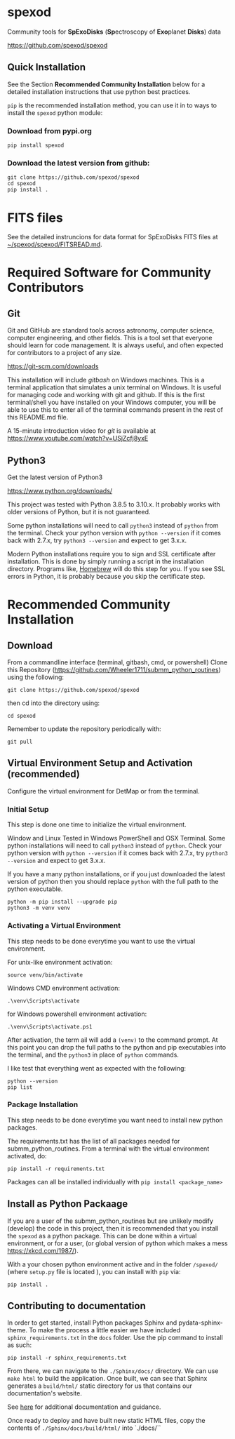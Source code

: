 # spexod
Community tools for **SpExoDisks** (**Sp**ectroscopy  of **Exo**planet **Disks**) data

https://github.com/spexod/spexod
## Quick Installation

See the Section **Recommended Community Installation** below for a 
detailed installation instructions that use python best practices.

`pip` is the recommended installation method, you can 
use it in to ways to install the `spexod` python module:

### Download from pypi.org

    pip install spexod

### Download the latest version from github:

    git clone https://github.com/spexod/spexod
    cd spexod
    pip install .

# FITS files

See the detailed instruncions for data format for SpExoDisks FITS
files at [~/spexod/spexod/FITSREAD.md](https://github.com/spexod/spexod/spexod/FITSREAD.md).

# Required Software for Community Contributors 
## Git
Git and GitHub are standard tools across astronomy, computer science, computer engineering,
and other fields. This is a tool set that everyone should learn for code management. It is 
always useful, and often expected for contributors to a project of any size.

https://git-scm.com/downloads

This installation will include _gitbash_ on Windows machines. This is a terminal application
that simulates a unix terminal on Windows. It is useful for managing code and working with
git and github. If this is the first terminal/shell you have installed on your
Windows computer, you will be able to use this to enter all of the terminal
commands present in the rest of this README.md file.

A 15-minute introduction video for *git* is available at  https://www.youtube.com/watch?v=USjZcfj8yxE


## Python3
Get the latest version of Python3

https://www.python.org/downloads/

This project was tested with Python 3.8.5 to 3.10.x. It probably works with older
versions of Python, but it is not guaranteed.

Some python 
installations will need to call `python3` instead of `python` from the terminal. 
Check your python version with `python --version` if it comes back with 
2.7.x, try `python3 --version` and expect to get 3.x.x. 

Modern Python installations require you to sign and SSL certificate after
installation. This is done by simply running a script in the installation 
directory. Programs like, [Homebrew](https://brew.sh/) will do this step for
you. If you see SSL errors in Python, it is probably because you skip the
certificate step.

# Recommended Community Installation

## Download
From a commandline interface (terminal, gitbash, cmd, or powershell)
Clone this Repository (https://github.com/Wheeler1711/submm_python_routines)
using the following:

`git clone https://github.com/spexod/spexod`

then cd into the directory using:

`cd spexod`

Remember to update the repository periodically with:

`git pull`

## Virtual Environment Setup and Activation (recommended)

Configure the virtual environment for DetMap or from the terminal.

### Initial Setup 
This step is done one time to initialize the virtual environment.

Window and Linux Tested in Windows PowerShell and OSX Terminal. Some python 
installations will need to call `python3` instead of `python`. Check your python version with
`python --version` if it comes back with 2.7.x, try `python3 --version` and expect to get 3.x.x. 

If you have a many python installations, or if you just downloaded the latest version
of python then you should replace `python` with the full path to the python executable.

```
python -m pip install --upgrade pip
python3 -m venv venv
```

### Activating a Virtual Environment
This step needs to be done everytime you want to use the virtual environment.

For unix-like environment activation:

```source venv/bin/activate```

Windows CMD environment activation:

```.\venv\Scripts\activate```

for Windows powershell environment activation:

```.\venv\Scripts\activate.ps1```

After activation, the term ail will add a `(venv)` to the command prompt. At this point
you can drop the full paths to the python and pip executables into the terminal, 
and the `python3` in place of `python` commands.

I like test that everything went as expected with the following:

```
python --version
pip list
```

### Package Installation
This step needs to be done everytime you want need to install new python packages.

The requirements.txt has the list of all packages needed for submm_python_routines. 
From a terminal with the virtual environment activated, do:

```pip install -r requirements.txt```

Packages can all be installed individually with `pip install <package_name>`

## Install as Python Packaage
If you are a user of the submm_python_routines but are unlikely modify (develop) 
the code in this project, then it is recommended that you install the 
`spexod` as a python package. This can be done within a
virtual environment, or for a user, (or global version of python which makes a 
mess https://xkcd.com/1987/).

With a your chosen python environment active and in the folder `/spexod/` 
(where `setup.py` file is located ), you can install with `pip` via:

    pip install .

## Contributing to documentation
In order to get started, install Python packages Sphinx and pydata-sphinx-theme. 
To make the process a little easier we have included `sphinx_requirements.txt` in the 
`docs` folder. Use the pip command to install as such:

```pip install -r sphinx_requirements.txt``` 

From there, we can navigate to the `./Sphinx/docs/` directory. 
We can use `make html` to build the application. Once built, we can see that Sphinx generates a `build/html/` 
static directory for us that contains our documentation's website.

See [here](https://www.sphinx-doc.org/en/master/usage/quickstart.html) for additional documentation and guidance.

Once ready to deploy and have built new static HTML files, copy the contents of `./Sphinx/docs/build/html/` into `./docs/``
